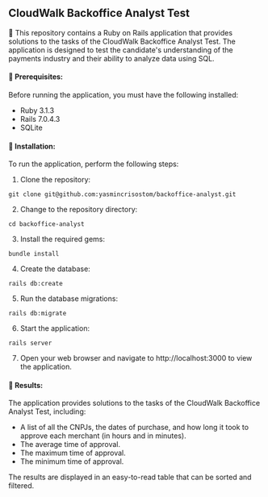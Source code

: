 ## **CloudWalk Backoffice Analyst Test**

🎯 This repository contains a Ruby on Rails application that provides solutions to the tasks of the CloudWalk Backoffice Analyst Test. The application is designed to test the candidate's understanding of the payments industry and their ability to analyze data using SQL.

#### **🔧 Prerequisites:**
Before running the application, you must have the following installed:

- Ruby 3.1.3
- Rails 7.0.4.3
- SQLite

#### **🔧 Installation:**
To run the application, perform the following steps:

1. Clone the repository:
```
git clone git@github.com:yasmincrisostom/backoffice-analyst.git
```
2. Change to the repository directory:
```
cd backoffice-analyst
```
3. Install the required gems:
```
bundle install
```
4. Create the database:
```
rails db:create
```
5. Run the database migrations:
```
rails db:migrate
```
6. Start the application:
```
rails server
```
7. Open your web browser and navigate to http://localhost:3000 to view the application.

#### **🔧 Results:**
The application provides solutions to the tasks of the CloudWalk Backoffice Analyst Test, including:

- A list of all the CNPJs, the dates of purchase, and how long it took to approve each merchant (in hours and in minutes).
- The average time of approval.
- The maximum time of approval.
- The minimum time of approval.

The results are displayed in an easy-to-read table that can be sorted and filtered.
